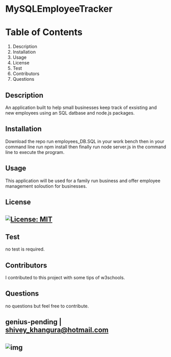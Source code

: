 
# MySQLEmployeeTracker



# Table of Contents
1. Description
2. Installation
3. Usage
4. License
5. Test
6. Contributors
7. Questions
## Description
An application built to help small businesses keep track of exsisting and new employees using an SQL datbase and node.js packages. 
## Installation
Download the repo run employees_DB.SQL in your work bench then in your command line run npm install then finally run node server.js in the command line to execute the program.
## Usage
This application will be used for a family run business and offer employee management soloution for businesses.
## License
## [![License: MIT](https://img.shields.io/badge/License-MIT-yellow.svg)](https://opensource.org/licenses/MIT)
## Test
no test is required.
## Contributors
I contributed to this project with some tips of w3schools.
## Questions
no questions but feel free to contribute.
## genius-pending | shivey_khangura@hotmail.com
## ![img](https://avatars2.githubusercontent.com/u/67982777?v=4)